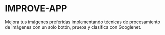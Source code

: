 # IMPROVE-APP
Mejora tus imágenes preferidas implementando técnicas de procesamiento de imágenes con un solo botón, prueba y clasifica con Googlenet.
